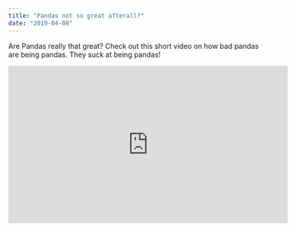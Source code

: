 ```yaml
---
title: "Pandas not so great afterall?"
date: "2019-04-08"
---
```


Are Pandas really that great? Check out this short video on how bad pandas are being pandas. They suck at being pandas!

<iframe width="560" height="315" src="https://www.youtube.com/embed/lU_heZEnAi4" frameborder="0" allowfullscreen></iframe>